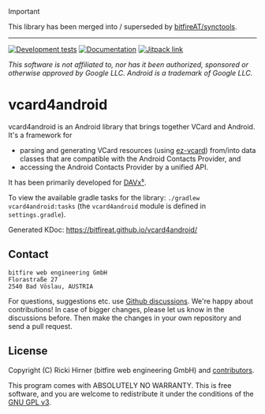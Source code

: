 
> [!IMPORTANT]  
> This library has been merged into / superseded by [bitfireAT/synctools](https://github.com/bitfireAT/synctools).

---

[![Development tests](https://github.com/bitfireAT/vcard4android/actions/workflows/test-dev.yml/badge.svg)](https://github.com/bitfireAT/vcard4android/actions/workflows/test-dev.yml)
[![Documentation](https://img.shields.io/badge/documentation-kdoc-brightgreen)](https://bitfireat.github.io/vcard4android/)
[![Jitpack link](https://img.shields.io/jitpack/version/com.github.bitfireAT/vcard4android)](https://jitpack.io/#bitfireAT/vcard4android)

_This software is not affiliated to, nor has it been authorized, sponsored or otherwise approved
by Google LLC. Android is a trademark of Google LLC._


# vcard4android

vcard4android is an Android library that brings together VCard and Android.
It's a framework for

* parsing and generating VCard resources (using [ez-vcard](https://github.com/mangstadt/ez-vcard))
  from/into data classes that are compatible with the Android Contacts Provider, and
* accessing the Android Contacts Provider by a unified API.

It has been primarily developed for [DAVx⁵](https://www.davx5.com).

To view the available gradle tasks for the library: `./gradlew vcard4android:tasks`
(the `vcard4android` module is defined in `settings.gradle`).

Generated KDoc: https://bitfireat.github.io/vcard4android/



## Contact

```
bitfire web engineering GmbH
Florastraße 27
2540 Bad Vöslau, AUSTRIA
```

For questions, suggestions etc. use [Github discussions](https://github.com/bitfireAT/vcard4android/discussions).
We're happy about contributions! In case of bigger changes, please let us know in the discussions before.
Then make the changes in your own repository and send a pull request.


## License 

Copyright (C) Ricki Hirner (bitfire web engineering GmbH) and [contributors](https://github.com/bitfireAT/vcard4android/graphs/contributors).

This program comes with ABSOLUTELY NO WARRANTY. This is free software, and you are welcome
to redistribute it under the conditions of the [GNU GPL v3](https://www.gnu.org/licenses/gpl-3.0.html).

